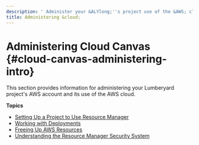 ```yaml
---
description: ' Administer your &ALYlong;''s project use of the &AWS; cloud. '
title: Administering &cloud;
---
```

# Administering Cloud Canvas {#cloud-canvas-administering-intro}

This section provides information for administering your Lumberyard project's AWS account and its use of the AWS cloud\.

**Topics**
+ [Setting Up a Project to Use Resource Manager](/docs/userguide/gems/cloud-canvas/rm-setup.md)
+ [Working with Deployments](/docs/userguide/gems/cloud-canvas/ui-rm-deployments.md)
+ [Freeing Up AWS Resources](/docs/userguide/gems/cloud-canvas/administration-aws-resource-cleanup.md)
+ [Understanding the Resource Manager Security System](/docs/userguide/gems/cloud-canvas/rm-security.md)
